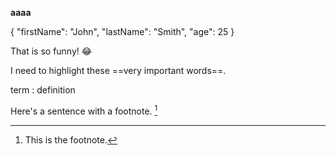 **aaaa**


{
  "firstName": "John",
  "lastName": "Smith",
  "age": 25
}


That is so funny! :joy:


I need to highlight these ==very important words==.


term
: definition

Here's a sentence with a footnote. [^1]

[^1]: This is the footnote.